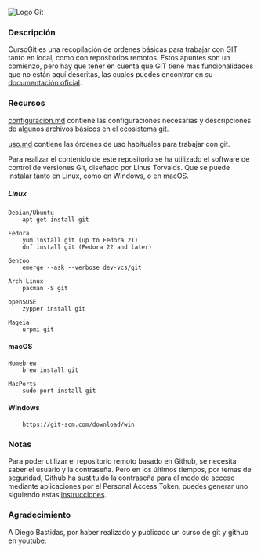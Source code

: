 ![](https://upload.wikimedia.org/wikipedia/commons/6/62/Git-logo-orange.svg "Logo Git")

### Descripción

CursoGit es una recopilación de ordenes básicas para trabajar con GIT tanto en local, como con repositorios remotos. Estos apuntes son un comienzo, pero hay que tener en cuenta que GIT tiene mas funcionalidades que no están aquí descritas, las cuales puedes encontrar en su [documentación oficial](https://git-scm.com/doc).

### Recursos

[configuracion.md](configuracion.md) contiene las configuraciones necesarias y descripciones de algunos archivos básicos en el ecosistema git.

[uso.md](uso.md) contiene las órdenes de uso habituales para trabajar con git.


Para realizar el contenido de este repositorio se ha utilizado el software de control de versiones Git, diseñado por Linus Torvalds. Que se puede instalar tanto en Linux, como en Windows, o en macOS.

##### Linux

```
Debian/Ubuntu
	apt-get install git

Fedora
	yum install git (up to Fedora 21)
	dnf install git (Fedora 22 and later)

Gentoo
	emerge --ask --verbose dev-vcs/git

Arch Linux
	pacman -S git

openSUSE
	zypper install git

Mageia
	urpmi git
```

#### macOS

```
Homebrew
	brew install git

MacPorts
	sudo port install git
```

#### Windows

```
	https://git-scm.com/download/win
```

### Notas

Para poder utilizar el repositorio remoto basado en Github, se necesita saber el usuario y la contraseña. Pero en los últimos tiempos, por temas de seguridad,  Github ha sustituido la contraseña para el modo de acceso mediante aplicaciones por el Personal Access Token, puedes generar uno siguiendo estas [instrucciones](https://docs.github.com/es/authentication/keeping-your-account-and-data-secure/creating-a-personal-access-token).

### Agradecimiento

A Diego Bastidas, por haber realizado y publicado un curso de git y github en [youtube](https://www.youtube.com/c/dfbastidas).
